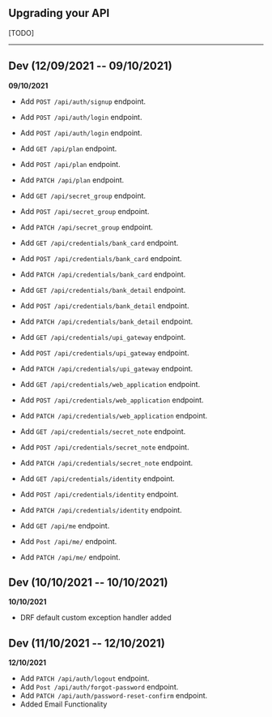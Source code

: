 ## Upgrading your API

[TODO]

----

## Dev (12/09/2021 -- 09/10/2021)

**09/10/2021**

- Add `POST /api/auth/signup` endpoint.
- Add `POST /api/auth/login` endpoint.
- Add `POST /api/auth/login` endpoint.

- Add `GET /api/plan` endpoint.
- Add `POST /api/plan` endpoint.
- Add `PATCH /api/plan` endpoint.

- Add `GET /api/secret_group` endpoint.
- Add `POST /api/secret_group` endpoint.
- Add `PATCH /api/secret_group` endpoint.

- Add `GET /api/credentials/bank_card` endpoint.
- Add `POST /api/credentials/bank_card` endpoint.
- Add `PATCH /api/credentials/bank_card` endpoint.

- Add `GET /api/credentials/bank_detail` endpoint.
- Add `POST /api/credentials/bank_detail` endpoint.
- Add `PATCH /api/credentials/bank_detail` endpoint.

- Add `GET /api/credentials/upi_gateway` endpoint.
- Add `POST /api/credentials/upi_gateway` endpoint.
- Add `PATCH /api/credentials/upi_gateway` endpoint.

- Add `GET /api/credentials/web_application` endpoint.
- Add `POST /api/credentials/web_application` endpoint.
- Add `PATCH /api/credentials/web_application` endpoint.

- Add `GET /api/credentials/secret_note` endpoint.
- Add `POST /api/credentials/secret_note` endpoint.
- Add `PATCH /api/credentials/secret_note` endpoint.

- Add `GET /api/credentials/identity` endpoint.
- Add `POST /api/credentials/identity` endpoint.
- Add `PATCH /api/credentials/identity` endpoint.

- Add `GET /api/me` endpoint.
- Add `Post /api/me/` endpoint.
- Add `PATCH /api/me/` endpoint.


## Dev (10/10/2021 -- 10/10/2021)

**10/10/2021**

- DRF default custom exception handler added


## Dev (11/10/2021 -- 12/10/2021)

**12/10/2021**

- Add `PATCH /api/auth/logout` endpoint.
- Add `Post /api/auth/forgot-password` endpoint.
- Add `PATCH /api/auth/password-reset-confirm` endpoint.
- Added Email Functionality
